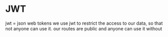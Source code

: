 # JWT
jwt = json web tokens 
we use jwt to restrict the access to our data, so that not anyone can use it.
our routes are public and anyone can use it without